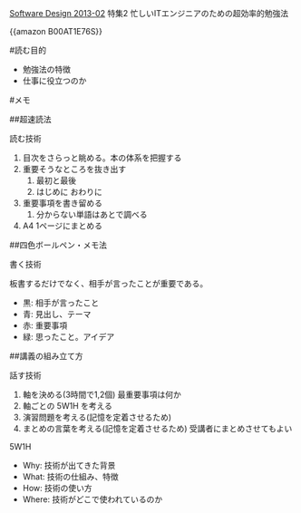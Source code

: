 [Software Design 2013-02](http://gihyo.jp/magazine/SD/archive/2013/201302) 特集2 忙しいITエンジニアのための超効率的勉強法

{{amazon B00AT1E76S}}


#読む目的

*  勉強法の特徴
*  仕事に役立つのか


#メモ

##超速読法

読む技術

1.  目次をさらっと眺める。本の体系を把握する
1.  重要そうなところを抜き出す
       1.  最初と最後
       1.  はじめに おわりに
1.  重要事項を書き留める
       1.  分からない単語はあとで調べる
1.  A4 1ページにまとめる

##四色ボールペン・メモ法

書く技術

板書するだけでなく、相手が言ったことが重要である。

*  黒: 相手が言ったこと
*  青: 見出し、テーマ
*  赤: 重要事項
*  緑: 思ったこと。アイデア

##講義の組み立て方

話す技術

1.  軸を決める(3時間で1,2個) 最重要事項は何か
1.  軸ごとの 5W1H を考える
1.  演習問題を考える(記憶を定着させるため)
1.  まとめの言葉を考える(記憶を定着させるため) 受講者にまとめさせてもよい

5W1H

*  Why: 技術が出てきた背景
*  What: 技術の仕組み、特徴
*  How: 技術の使い方
*  Where: 技術がどこで使われているのか
